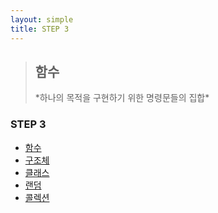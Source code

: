 ```yaml
---
layout: simple
title: STEP 3
---
```


> <h2>함수</h2>
> *하나의 목적을 구현하기 위한 명령문들의 집합*

### STEP 3

- [함수](/study/title/STEP3/Content/함수/함수)
- [구조체](/study/title/STEP3/Content/구조체/구조체)
- [클래스](/study/title/STEP3/Content/클래스/클래스)
- [랜덤](/study/title/STEP3/Content/랜덤/랜덤)
- [콜렉션](/study/title/STEP3/Content/콜렉션/콜렉션)
